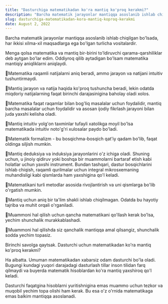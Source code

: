 ```yaml
---
title: "Dasturchiga matematikadan ko'ra mantiq ko'proq kerakmi?"
description: "Barcha matematik jarayonlar mantiqqa asoslanib ishlab chiqilgan bo'lsada, har ikkisi xilma-xil maqsadlarga ega bo'lgan turlicha vositalardir."
slug: dasturchiga-matematikadan-kora-mantiq-koproq-kerakmi
date: August 2, 2022
---
```


Barcha matematik jarayonlar mantiqqa asoslanib ishlab chiqilgan bo'lsada, har ikkisi xilma-xil maqsadlarga ega bo'lgan turlicha vositalardir.

Menga qolsa matematika va mantiq bir-birini to'ldiruvchi qarama-qarshiliklar deb aytgan bo'lar edim. Oddiyroq qilib aytadigan bo'lsam matematika mantiqiy aniqliklarni aniqlaydi.

🔸Matematika raqamli natijalarni aniq beradi, ammo jarayon va natijani intuitiv tushuntirmaydi.

🔹Mantiq jarayon va natija haqida ko'proq tushuncha beradi, lekin odatda miqdoriy natijalarning faqat birinchi darajasinigina baholay oladi xolos.

🔸Matematika faqat raqamlar bilan bog'liq masalalar uchun foydalidir, mantiq barcha masalalar uchun foydalidir va asosan ijodiy fikrlash jarayoni bilan juda yaxshi kelisha oladi.

🔹Mantiq intuitiv yolg'on taxminlar tufayli xatolikga moyil bo'lsa matematikada intuitiv noto'g'ri xulosalar paydo bo'ladi.

🔸Matematik formalizm - bu bosqichma-bosqich qat'iy qadam bo'lib, faqat oldinga siljish mumkin.

🔹Mantiq deduksiya va induksiya jarayonlarini o'z ichiga oladi. Shuning uchun, u jinoiy qidiruv yoki boshqa bir muammolarni bartaraf etish kabi holatlar uchun yaxshi instrument. Bundan tashqari, dastur bosqichlarini ishlab chiqish, raqamli qurilmalar uchun integral mikrosxemaning muhandisligi kabi qismlarda ham yaxshigina qo'l keladi.

🔸Matematikani turli metodlar asosida rivojlantirish va uni qismlarga bo'lib o'rgatish mumkin.

🔹Mantiq uchun aniq bir ta'lim shakli ishlab chiqilmagan. Odatda bu hayotiy tajriba va muhit orqali o'rganiladi.

🔸Muammoni hal qilish uchun qancha matematikani qo'llash kerak bo'lsa, yechim shunchalik murakkablashadi.

🔹Muammoni hal qilishda siz qanchalik mantiqqa amal qilsangiz, shunchalik sodda yechim topasiz.

Birinchi savolga qaytsak. Dasturchi uchun matematikadan ko'ra mantiq ko'proq kerakmi?

Ha albatta. Umuman matematikadan xabarsiz odam dasturchi bo'la oladi. Bugungi kundagi yuqori darajadagi dasturlash tillar inson tilidan farq qilmaydi va buyerda matematik hisoblardan ko'ra mantiq yaxshiroq qo'l keladi.

Dasturchi faqatgina hisoblarni yuritishnigina emas muammo uchun tezkor va muqobil yechim topa olishi ham kerak. Bu esa o'z o'rnida matematikaga emas balkim mantiqqa asoslanadi.